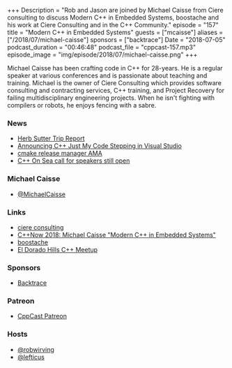 +++
Description = "Rob and Jason are joined by Michael Caisse from Ciere consulting to discuss Modern C++ in Embedded Systems, boostache and his work at Ciere Consulting and in the C++ Community."
episode = "157"
title = "Modern C++ in Embedded Systems"
guests = ["mcaisse"]
aliases = ["/2018/07/michael-caisse"]
sponsors = ["backtrace"]
Date = "2018-07-05"
podcast_duration = "00:46:48"
podcast_file = "cppcast-157.mp3"
episode_image = "img/episode/2018/07/michael-caisse.png"
+++

Michael Caisse has been crafting code in C++ for 28-years. He is a regular speaker at various conferences and is passionate about teaching and training. Michael is the owner of Ciere Consulting which provides software consulting and contracting services, C++ training, and Project Recovery for failing multidisciplinary engineering projects. When he isn't fighting with compilers or robots, he enjoys fencing with a sabre.

### News ###

 - [Herb Sutter Trip Report](https://herbsutter.com/2018/07/02/trip-report-summer-iso-c-standards-meeting-rapperswil/)
 - [Announcing C++ Just My Code Stepping in Visual Studio](https://blogs.msdn.microsoft.com/vcblog/2018/06/29/announcing-jmc-stepping-in-visual-studio/)
 - [cmake release manager AMA](https://www.reddit.com/r/cpp/comments/8sie4b/i_manage_the_release_cycle_for_cmake_the_build/)
 - [C++ On Sea call for speakers still open](https://cpponsea.uk/callforspeakers/)
 
### Michael Caisse ###

 - [@MichaelCaisse](https://twitter.com/MichaelCaisse)

### Links ###

 - [ciere consulting](https://www.ciere.com/)
 - [C++Now 2018: Michael Caisse "Modern C++ in Embedded Systems"](https://www.youtube.com/watch?v=c9Xt6Me3mJ4)
 - [boostache](https://github.com/cierelabs/boostache)
 - [El Dorado Hills C++ Meetup](https://www.meetup.com/edh-cpp/)

### Sponsors ###

- [Backtrace](https://www.backtrace.io/cppcast)

### Patreon ###

- [CppCast Patreon](https://www.patreon.com/CppCast)

### Hosts ###

- [@robwirving](https://twitter.com/robwirving)
- [@lefticus](https://twitter.com/lefticus)

